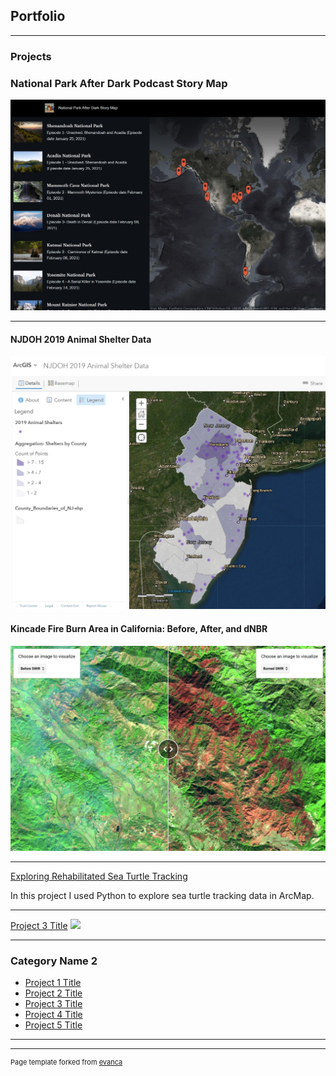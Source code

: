 ## Portfolio

---

### Projects 

### National Park After Dark Podcast Story Map
[![National Park After Dark Podcast Story Map](images/NPAD_thumbnail.jpg)](https://arcg.is/0Sy4DO)

---

#### NJDOH 2019 Animal Shelter Data
[![NJDOH 2019 Animal Shelter Data](images/NJDOH_2019_Animal_Shelters_thumbnail.jpg)](https://arcg.is/1GvOjX)

#### Kincade Fire Burn Area in California: Before, After, and dNBR
[![Kincade Fire Burn Area](images/kincade_fire_GEE_app.jpg)](https://danielle-brown.users.earthengine.app/view/kincade-fire-before-after-and-dnbr)

---
[Exploring Rehabilitated Sea Turtle Tracking](pdf/sea_turtle_report_gis5653.pdf)

In this project I used Python to explore sea turtle tracking data in ArcMap.

---
[Project 3 Title](http://example.com/)
<img src="images/dummy_thumbnail.jpg?raw=true"/>

---

### Category Name 2

- [Project 1 Title](http://example.com/)
- [Project 2 Title](http://example.com/)
- [Project 3 Title](http://example.com/)
- [Project 4 Title](http://example.com/)
- [Project 5 Title](http://example.com/)

---



---
<p style="font-size:11px">Page template forked from <a href="https://github.com/evanca/quick-portfolio">evanca</a></p>
<!-- Remove above link if you don't want to attibute -->
